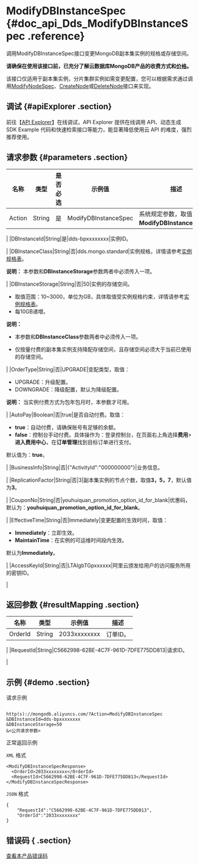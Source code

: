 # ModifyDBInstanceSpec {#doc_api_Dds_ModifyDBInstanceSpec .reference}

调用ModifyDBInstanceSpec接口变更MongoDB副本集实例的规格或存储空间。

 **请确保在使用该接口前，已充分了解云数据库MongoDB产品的收费方式和[价格](https://www.alibabacloud.com/zh/product/apsaradb-for-mongodb/pricing)。** 

该接口仅适用于副本集实例，分片集群实例如需变更配置，您可以根据需求通过调用[ModifyNodeSpec](~~61923~~)、[CreateNode](~~61911~~)或[DeleteNode](~~61922~~)接口来实现。

## 调试 {#apiExplorer .section}

前往【[API Explorer](https://api.aliyun.com/#product=Dds&api=ModifyDBInstanceSpec)】在线调试，API Explorer 提供在线调用 API、动态生成 SDK Example 代码和快速检索接口等能力，能显著降低使用云 API 的难度，强烈推荐使用。

## 请求参数 {#parameters .section}

|名称|类型|是否必选|示例值|描述|
|--|--|----|---|--|
|Action|String|是|ModifyDBInstanceSpec|系统规定参数，取值：**ModifyDBInstanceSpec**。

 |
|DBInstanceId|String|是|dds-bpxxxxxxxx|实例ID。

 |
|DBInstanceClass|String|否|dds.mongo.standard|实例规格，详情请参考[实例规格表](~~57141~~)。

 **说明：** 本参数和**DBInstanceStorage**参数两者中必须传入一项。

 |
|DBInstanceStorage|String|否|50|实例的存储空间。

 -   取值范围：10~3000，单位为GB，具体取值受实例规格约束，详情请参考[实例规格表](~~57141~~)。
-   每10GB递增。

 **说明：** 

 

-   本参数和**DBInstanceClass**参数两者中必须传入一项。

-   仅按量付费的副本集实例支持降配存储空间，且存储空间必须大于当前已使用的存储空间。

 |
|OrderType|String|否|UPGRADE|变配类型，取值：

 -   UPGRADE：升级配置。
-   DOWNGRADE：降级配置，默认为降级配置。

 **说明：** 当实例付费方式为包年包月时，本参数才可用。

 |
|AutoPay|Boolean|否|true|是否自动付费。取值：

 -   **true**：自动付费，请确保账号有足够的余额。
-   **false**：控制台手动付费。具体操作为：登录控制台，在页面右上角选择**费用**\>**进入费用中心**，在**订单管理**找到目标订单进行支付。

 默认值为：**true**。

 |
|BusinessInfo|String|否|\{“ActivityId":"000000000"\}|业务信息。

 |
|ReplicationFactor|String|否|3|副本集实例的节点个数，取值**3，5，7**，默认值为**3**。

 |
|CouponNo|String|否|youhuiquan\_promotion\_option\_id\_for\_blank|优惠码，默认为：**youhuiquan\_promotion\_option\_id\_for\_blank**。

 |
|EffectiveTime|String|否|Immediately|变更配置的生效时间，取值：

 -   **Immediately**：立即生效。
-   **MaintainTime**：在实例的可运维时间段内生效。

 默认为**Immediately**。

 |
|AccessKeyId|String|否|LTAIgbTGpxxxxxx|阿里云颁发给用户的访问服务所用的密钥ID。

 |

## 返回参数 {#resultMapping .section}

|名称|类型|示例值|描述|
|--|--|---|--|
|OrderId|String|2033xxxxxxxx|订单ID。

 |
|RequestId|String|C5662998-62BE-4C7F-961D-7DFE775DD813|请求ID。

 |

## 示例 {#demo .section}

请求示例

``` {#request_demo}

http(s)://mongodb.aliyuncs.com/?Action=ModifyDBInstanceSpec
&DBInstanceId=dds-bpxxxxxxxx
&DBInstanceStorage=50
&<公共请求参数>

```

正常返回示例

`XML` 格式

``` {#xml_return_success_demo}
<ModifyDBInstanceSpecResponse>
  <OrderId>2033xxxxxxxx</OrderId>
  <RequestId>C5662998-62BE-4C7F-961D-7DFE775DD813</RequestId>
</ModifyDBInstanceSpecResponse>

```

`JSON` 格式

``` {#json_return_success_demo}
{
	"RequestId":"C5662998-62BE-4C7F-961D-7DFE775DD813",
	"OrderId":"2033xxxxxxxx"
}
```

## 错误码 { .section}

[查看本产品错误码](https://error-center.aliyun.com/status/product/Dds)

